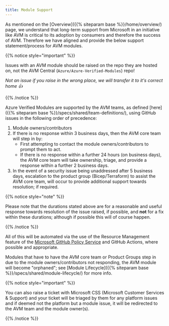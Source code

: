 ```yaml
---
title: Module Support
---
```


As mentioned on the [Overview]({{% siteparam base %}}/home/overview/) page, we understand that long-term support from Microsoft in an initiative like AVM is critical to its adoption by consumers and therefore the success of AVM. Therefore we have aligned and provide the below support statement/process for AVM modules.

{{% notice style="important" %}}

Issues with an AVM module should be raised on the repo they are hosted on, not the AVM Central (`Azure/Azure-Verified-Modules`) repo!

*Not an issue if you raise in the wrong place, we will transfer it to it's correct home 👍*

{{% /notice %}}

Azure Verified Modules are supported by the AVM teams, as defined [here]({{% siteparam base %}}/specs/shared/team-definitions/), using GitHub issues in the following order of precedence:

1. Module owners/contributors
2. If there is no response within 3 business days, then the AVM core team will step in by:
    - First attempting to contact the module owners/contributors to prompt them to act.
    - If there is no response within a further 24 hours (on business days), the AVM core team will take ownership, triage, and provide a response within a further 2 business days.
3. In the event of a security issue being unaddressed after 5 business days, escalation to the product group (Bicep/Terraform) to assist the AVM core team, will occur to provide additional support towards resolution; if required.

{{% notice style="note" %}}

Please note that the durations stated above are for a reasonable and useful response towards resolution of the issue raised, if possible, and **not** for a fix within these durations; although if possible this will of course happen.

{{% /notice %}}

All of this will be automated via the use of the Resource Management feature of the [Microsoft GitHub Policy Service](https://github.com/apps/microsoft-github-policy-service) and GitHub Actions, where possible and appropriate.

Modules that have to have the AVM core team or Product Groups step in due to the module owners/contributors not responding, the AVM module will become "orphaned"; see [Module Lifecycle]({{% siteparam base %}}/specs/shared/module-lifecycle/) for more info.

{{% notice style="important" %}}

You can also raise a ticket with Microsoft CSS (Microsoft Customer Services & Support) and your ticket will be triaged by them for any platform issues and if deemed not the platform but a module issue, it will be redirected to the AVM team and the module owner(s).

{{% /notice %}}
